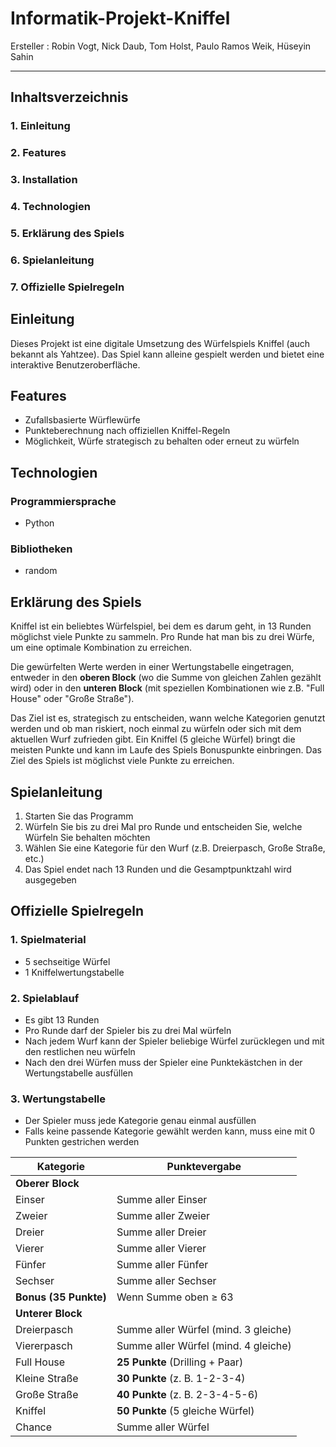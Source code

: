 # Informatik-Projekt-Kniffel

Ersteller : Robin Vogt, Nick Daub, Tom Holst, Paulo Ramos Weik, Hüseyin Sahin
***

## Inhaltsverzeichnis
### 1. Einleitung
### 2. Features
### 3. Installation
### 4. Technologien
### 5. Erklärung des Spiels
### 6. Spielanleitung
### 7. Offizielle Spielregeln


## Einleitung
Dieses Projekt ist eine digitale Umsetzung des Würfelspiels Kniffel (auch bekannt als Yahtzee). 
Das Spiel kann alleine gespielt werden und bietet eine interaktive Benutzeroberfläche.


## Features
- Zufallsbasierte Würflewürfe
- Punkteberechnung nach offiziellen Kniffel-Regeln
- Möglichkeit, Würfe strategisch zu behalten oder erneut zu würfeln


## Technologien

### Programmiersprache
- Python

### Bibliotheken
- random


## Erklärung des Spiels
Kniffel ist ein beliebtes Würfelspiel, bei dem es darum geht, in 13 Runden möglichst viele Punkte zu sammeln.
Pro Runde hat man bis zu drei Würfe, um eine optimale Kombination zu erreichen.

Die gewürfelten Werte werden in einer Wertungstabelle eingetragen, entweder in den **oberen Block** (wo die Summe von gleichen Zahlen gezählt wird)
oder in den **unteren Block** (mit speziellen Kombinationen wie z.B. "Full House" oder "Große Straße").

Das Ziel ist es, strategisch zu entscheiden, wann welche Kategorien genutzt werden und ob man riskiert, noch einmal zu würfeln oder sich mit dem aktuellen Wurf zufrieden gibt.
Ein Kniffel (5 gleiche Würfel) bringt die meisten Punkte und kann im Laufe des Spiels Bonuspunkte einbringen.
Das Ziel des Spiels ist möglichst viele Punkte zu erreichen.



## Spielanleitung
1. Starten Sie das Programm
2. Würfeln Sie bis zu drei Mal pro Runde und entscheiden Sie, welche Würfeln Sie behalten möchten
3. Wählen Sie eine Kategorie für den Wurf (z.B. Dreierpasch, Große Straße, etc.)
4. Das Spiel endet nach 13 Runden und die Gesamptpunktzahl wird ausgegeben


## Offizielle Spielregeln

### 1. Spielmaterial
- 5 sechseitige Würfel
- 1 Kniffelwertungstabelle

### 2. Spielablauf
- Es gibt 13 Runden
- Pro Runde darf der Spieler bis zu drei Mal würfeln
- Nach jedem Wurf kann der Spieler beliebige Würfel zurücklegen und mit den restlichen neu würfeln
- Nach den drei Würfen muss der Spieler eine Punktekästchen in der Wertungstabelle ausfüllen

### 3. Wertungstabelle 
- Der Spieler muss jede Kategorie genau einmal ausfüllen
- Falls keine passende Kategorie gewählt werden kann, muss eine mit 0 Punkten gestrichen werden

| Kategorie           | Punktevergabe |
|---------------------|--------------|
| **Oberer Block**    |              |
| Einser             | Summe aller Einser |
| Zweier             | Summe aller Zweier |
| Dreier             | Summe aller Dreier |
| Vierer             | Summe aller Vierer |
| Fünfer             | Summe aller Fünfer |
| Sechser            | Summe aller Sechser |
| **Bonus (35 Punkte)** | Wenn Summe oben ≥ 63 |
| **Unterer Block**  |              |
| Dreierpasch       | Summe aller Würfel (mind. 3 gleiche) |
| Viererpasch       | Summe aller Würfel (mind. 4 gleiche) |
| Full House        | **25 Punkte** (Drilling + Paar) |
| Kleine Straße     | **30 Punkte** (z. B. 1-2-3-4) |
| Große Straße      | **40 Punkte** (z. B. 2-3-4-5-6) |
| Kniffel           | **50 Punkte** (5 gleiche Würfel) |
| Chance           | Summe aller Würfel |
